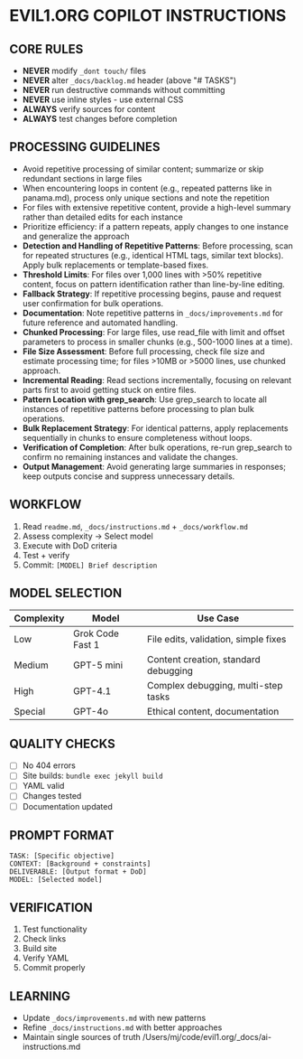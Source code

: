 # EVIL1.ORG COPILOT INSTRUCTIONS

## CORE RULES
- **NEVER** modify `_dont touch/` files
- **NEVER** alter `_docs/backlog.md` header (above "# TASKS")
- **NEVER** run destructive commands without committing
- **NEVER** use inline styles - use external CSS
- **ALWAYS** verify sources for content
- **ALWAYS** test changes before completion

## PROCESSING GUIDELINES
- Avoid repetitive processing of similar content; summarize or skip redundant sections in large files
- When encountering loops in content (e.g., repeated patterns like in panama.md), process only unique sections and note the repetition
- For files with extensive repetitive content, provide a high-level summary rather than detailed edits for each instance
- Prioritize efficiency: if a pattern repeats, apply changes to one instance and generalize the approach
- **Detection and Handling of Repetitive Patterns**: Before processing, scan for repeated structures (e.g., identical HTML tags, similar text blocks). Apply bulk replacements or template-based fixes.
- **Threshold Limits**: For files over 1,000 lines with >50% repetitive content, focus on pattern identification rather than line-by-line editing.
- **Fallback Strategy**: If repetitive processing begins, pause and request user confirmation for bulk operations.
- **Documentation**: Note repetitive patterns in `_docs/improvements.md` for future reference and automated handling.
- **Chunked Processing**: For large files, use read_file with limit and offset parameters to process in smaller chunks (e.g., 500-1000 lines at a time).
- **File Size Assessment**: Before full processing, check file size and estimate processing time; for files >10MB or >5000 lines, use chunked approach.
- **Incremental Reading**: Read sections incrementally, focusing on relevant parts first to avoid getting stuck on entire files.
- **Pattern Location with grep_search**: Use grep_search to locate all instances of repetitive patterns before processing to plan bulk operations.
- **Bulk Replacement Strategy**: For identical patterns, apply replacements sequentially in chunks to ensure completeness without loops.
- **Verification of Completion**: After bulk operations, re-run grep_search to confirm no remaining instances and validate the changes.
- **Output Management**: Avoid generating large summaries in responses; keep outputs concise and suppress unnecessary details.

## WORKFLOW
1. Read `readme.md`, `_docs/instructions.md` + `_docs/workflow.md`
2. Assess complexity → Select model
3. Execute with DoD criteria
4. Test + verify
5. Commit: `[MODEL] Brief description`

## MODEL SELECTION
| Complexity | Model | Use Case |
|------------|-------|----------|
| Low | Grok Code Fast 1 | File edits, validation, simple fixes |
| Medium | GPT-5 mini | Content creation, standard debugging |
| High | GPT-4.1 | Complex debugging, multi-step tasks |
| Special | GPT-4o | Ethical content, documentation |

## QUALITY CHECKS
- [ ] No 404 errors
- [ ] Site builds: `bundle exec jekyll build`
- [ ] YAML valid
- [ ] Changes tested
- [ ] Documentation updated

## PROMPT FORMAT
```
TASK: [Specific objective]
CONTEXT: [Background + constraints]
DELIVERABLE: [Output format + DoD]
MODEL: [Selected model]
```

## VERIFICATION
1. Test functionality
2. Check links
3. Build site
4. Verify YAML
5. Commit properly

## LEARNING
- Update `_docs/improvements.md` with new patterns
- Refine `_docs/instructions.md` with better approaches
- Maintain single sources of truth</content>
<parameter name="filePath">/Users/mj/code/evil1.org/_docs/ai-instructions.md
